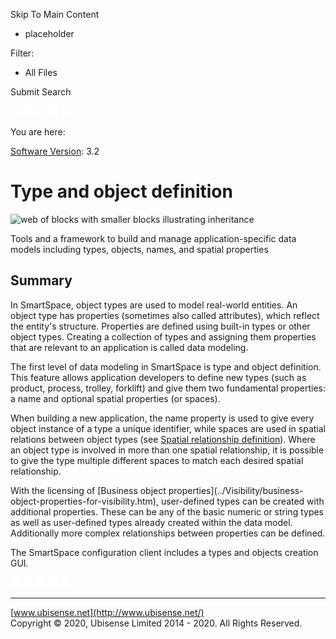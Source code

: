 

Skip To Main Content

[](../../../Home.htm)

  * placeholder

Filter:

  * All Files

Submit Search

![Navigate previous](../../../images/transparent.gif) ![Navigate
next](../../../images/transparent.gif) ![Expand
all](../../../images/transparent.gif) ![](../../../images/transparent.gif)
![Print](../../../images/transparent.gif)

You are here:

[Software Version](../../FrontMatters\(Online\)/features-and-versions.htm):
3.2

# Type and object definition

![web of blocks with smaller blocks illustrating
inheritance](../../../images/TypeAndObjectDefinition.jpg)

Tools and a framework to build and manage application-specific data models
including types, objects, names, and spatial properties

## Summary

In SmartSpace, object types are used to model real-world entities. An object
type has properties (sometimes also called attributes), which reflect the
entity's structure. Properties are defined using built-in types or other
object types. Creating a collection of types and assigning them properties
that are relevant to an application is called data modeling.

The first level of data modeling in SmartSpace is type and object definition.
This feature allows application developers to define new types (such as
product, process, trolley, forklift) and give them two fundamental properties:
a name and optional spatial properties (or spaces).

When building a new application, the name property is used to give every
object instance of a type a unique identifier, while spaces are used in
spatial relations between object types (see [Spatial relationship
definition](spatial-relationship-definition.htm)). Where an object type is
involved in more than one spatial relationship, it is possible to give the
type multiple different spaces to match each desired spatial relationship.

With the licensing of [Business object properties](../Visibility/business-
object-properties-for-visibility.htm), user-defined types can be created with
additional properties. These can be any of the basic numeric or string types
as well as user-defined types already created within the data model.
Additionally more complex relationships between properties can be defined.

The SmartSpace configuration client includes a types and objects creation GUI.

![Navigate previous](../../../images/transparent.gif) ![Navigate
next](../../../images/transparent.gif) ![Expand
all](../../../images/transparent.gif) ![](../../../images/transparent.gif)
![Print](../../../images/transparent.gif)

* * *

[www.ubisense.net](http://www.ubisense.net/)  
Copyright © 2020, Ubisense Limited 2014 - 2020. All Rights Reserved.

